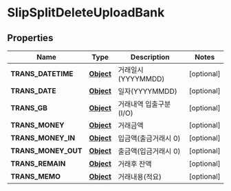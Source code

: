 

# SlipSplitDeleteUploadBank


## Properties

Name | Type | Description | Notes
------------ | ------------- | ------------- | -------------
**TRANS_DATETIME** | [**Object**](Object.md) | 거래일시(YYYYMMDD) |  [optional]
**TRANS_DATE** | [**Object**](Object.md) | 일자(YYYYMMDD) |  [optional]
**TRANS_GB** | [**Object**](Object.md) | 거래내역 입출구분 (I/O) |  [optional]
**TRANS_MONEY** | [**Object**](Object.md) | 거래금액 |  [optional]
**TRANS_MONEY_IN** | [**Object**](Object.md) | 입금액(출금거래시 0) |  [optional]
**TRANS_MONEY_OUT** | [**Object**](Object.md) | 출금액(입금거래시 0) |  [optional]
**TRANS_REMAIN** | [**Object**](Object.md) | 거래후 잔액 |  [optional]
**TRANS_MEMO** | [**Object**](Object.md) | 거래내용(적요) |  [optional]



